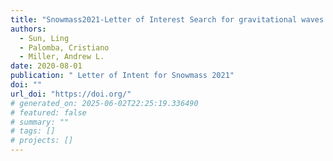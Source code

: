 ```yaml
---
title: "Snowmass2021-Letter of Interest Search for gravitational waves from ultralight boson clouds around black holes"
authors:
  - Sun, Ling
  - Palomba, Cristiano
  - Miller, Andrew L.
date: 2020-08-01
publication: " Letter of Intent for Snowmass 2021"
doi: ""
url_doi: "https://doi.org/"
# generated_on: 2025-06-02T22:25:19.336490
# featured: false
# summary: ""
# tags: []
# projects: []
---
```

